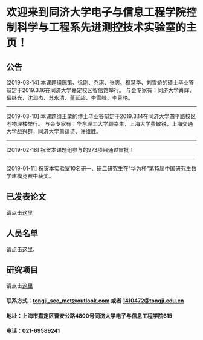 # 欢迎来到同济大学电子与信息工程学院控制科学与工程系先进测控技术实验室的主页！

## 公告

[2019-03-14] 本课题组陈策、徐刚、乔琪、张爽、穆慧华、刘雪娇的硕士毕业答辩定于2019.3.16在同济大学嘉定校区智信馆举行。
与会专家有：同济大学肖辉、岳继光、沈润杰、苏永清、董延超、李雪峰、李蓉艳。

-----------------------------------------------

[2019-03-10] 本课题组王栗的博士毕业答辩定于2019.3.14在同济大学四平路校区老物理楼举行。
与会专家有：华东理工大学顾幸生，上海大学费敏锐，上海交通大学战兴群，同济大学萧蕴诗、许维胜。

-----------------------------------------------

[2019-02-18] 祝贺本课题组参与的973项目通过审批！

-----------------------------------------------

[2019-01-11] 祝贺本实验室10名研一、研二研究生在“华为杯”第15届中国研究生数学建模竞赛中获奖。


## 已发表论文

请点击[这里](https://tongjiseemct.github.io/pubs)

## 人员名单

请点击[这里](https://tongjiseemct.github.io/membercn).

## 研究项目

请点击[这里](https://tongjiseemct.github.io/projectscn)


#### 联系方式：tongji_see_mct@outlook.com 或者 1410472@tongji.edu.cn
#### 地址：上海市嘉定区曹安公路4800号同济大学电子与信息工程学院615
#### 电话：021-69589241